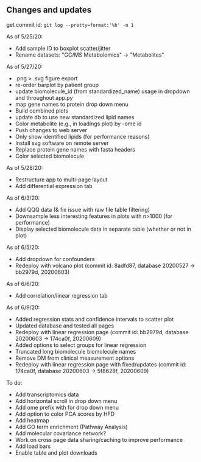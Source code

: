 
## Changes and updates

 get commit id: `git log --pretty=format:'%h' -n 1`

As of 5/25/20:  
- Add sample ID to boxplot scatter/jitter  
- Rename datasets: "GC/MS Metabolomics" -> "Metabolites"  

As of 5/27/20:  
- .png > .svg figure export  
- re-order barplot by patient group  
- update biomolecule_id (from standardized_name) usage in dropdown and throughout app.py  
- map gene names to protein drop down menu  
- Build combined plots  
- update db to use new standardized lipid names  
- Color metabolite (e.g., in loadings plot) by -ome id
- Push changes to web server  
- Only show identified lipids (for performance reasons)
- Install svg software on remote server
- Replace protein gene names with fasta headers
- Color selected biomolecule

As of 5/28/20:
- Restructure app to multi-page layout  
- Add differential expression tab

As of 6/3/20:
- Add QQQ data (& fix issue with raw file table filtering)
- Downsample less interesting features in plots with n>1000 (for performance)
- Display selected biomolecule data in separate table (whether or not in plot)

As of 6/5/20:
- Add dropdown for confounders
- Redeploy with volcano plot (commit id: 8adfd87, database 20200527 -> bb2979d, 20200603)

As of 6/6/20:
- Add correlation/linear regression tab  

As of 6/9/20:
- Added regression stats and confidence intervals to scatter plot
- Updated database and tested all pages
- Redeploy with linear regression page (commit id: bb2979d, database 20200603 -> 174ca0f, 20200609)
- Added options to select groups for linear regression
- Truncated long biomolecule biomolecule names
- Remove DM from clinical measurement options
- Redeploy with linear regression page with fixed/updates (commit id: 174ca0f, database 20200603 -> 5f8628f, 20200609)

To do:
- Add transcriptomics data
- Add horizontal scroll in drop down menu
- Add ome prefix with for drop down menu
- Add option to color PCA scores by HFD
- Add heatmap
- Add GO term enrichment (Pathway Analysis)
- Add molecular covariance network?
- Work on cross page data sharing/caching to improve performance
- Add load bars
- Enable table and plot downloads
